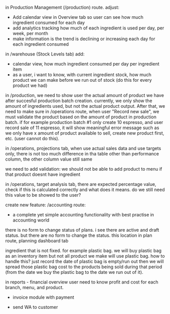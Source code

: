 in Production Management (/production) route. adjust:
- Add calendar view in Overview tab so user can see how much ingredient consumed for each day
- add analytics tracking how much of each ingredient is used per day, per week, per month
- make information is the trend is declining or increasing each day for each ingredient consumed


in /warehouse (Stock Levels tab) add:
- calendar view, how much ingredient consumed per day per ingredient item
- as a user, i want to know, with current ingredient stock, how much product we can make before we run out of stock (do this for every product we had)

in /production, we need to show user the actual amount of product we have after succesful production batch creation. currently, we only show the amount of ingredients used, but not the actual product output. After that, we need to make sure in /operations route, when user "Record new sale", we must validate the product based on the amount of product in production batch. if for example production batch #1 only create 10 espresso, and user record sale of 11 espresso, it will show meaningful error message such as we only have x amount of product available to sell, create new product first, etc. (user cannot do this).

in /operations, projections tab, when use actual sales data and use targets only, there is not too much difference in tha table other than performance column, the other column value still same

we need to add validation: we should not be able to add product to menu if that product doesnt have ingredient

in /operations, target analysis tab, there are expected percentage value, check if this is calculated correctly and what does it means. do we still need this value to be showed to the user?

create new feature: /accounting route:
- a complete yet simple accounting functionality with best practise in accounting world

there is no form to change status of plans. i see there are active and draft status. but there are no form to change the status. this location in plan route, planning dashboard tab

ingredient that is not fixed. for example plastic bag. we will buy plastic bag as an inventory item but not all product we make will use plastic bag. how to handle this? just record the date of plastic bag is empty/run out then we will spread those plastic bag cost to the products being sold during that period (from the date we buy the plastic bag to the date we run out of it).

in reports - financial overview user need to know profit and cost for each branch, menu, and product.

- invoice module with payment

- send WA to customer